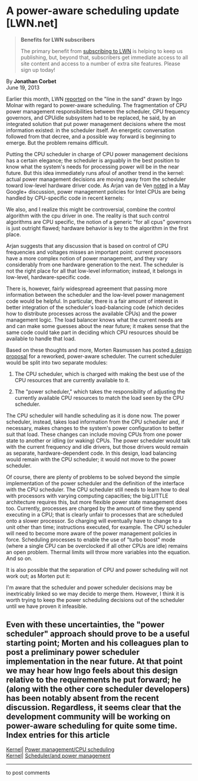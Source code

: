 # A power-aware scheduling update [LWN.net]

> **Benefits for LWN subscribers**
> 
> The primary benefit from [subscribing to LWN](/Promo/nst-nag5/subscribe) is helping to keep us publishing, but, beyond that, subscribers get immediate access to all site content and access to a number of extra site features. Please sign up today! 

By **Jonathan Corbet**  
June 19, 2013 

Earlier this month, LWN [reported](/Articles/552885/) on the "line in the sand" drawn by Ingo Molnar with regard to power-aware scheduling. The fragmentation of CPU power management responsibilities between the scheduler, CPU frequency governors, and CPUidle subsystem had to be replaced, he said, by an integrated solution that put power management decisions where the most information existed: in the scheduler itself. An energetic conversation followed from that decree, and a possible way forward is beginning to emerge. But the problem remains difficult. 

Putting the CPU scheduler in charge of CPU power management decisions has a certain elegance; the scheduler is arguably in the best position to know what the system's needs for processing power will be in the near future. But this idea immediately runs afoul of another trend in the kernel: actual power management decisions are moving away from the scheduler toward low-level hardware driver code. As Arjan van de Ven [noted](https://plus.google.com/117091380454742934025/posts/2vEekAsG2QT) in a May Google+ discussion, power management policies for Intel CPUs are being handled by CPU-specific code in recent kernels: 

We also, and I realize this might be controversial, combine the control algorithm with the cpu driver in one. The reality is that such control algorithms are CPU specific, the notion of a generic "for all cpus" governors is just outright flawed; hardware behavior is key to the algorithm in the first place. 

Arjan suggests that any discussion that is based on control of CPU frequencies and voltages misses an important point: current processors have a more complex notion of power management, and they vary considerably from one hardware generation to the next. The scheduler is not the right place for all that low-level information; instead, it belongs in low-level, hardware-specific code. 

There is, however, fairly widespread agreement that passing more information between the scheduler and the low-level power management code would be helpful. In particular, there is a fair amount of interest in better integration of the scheduler's load-balancing code (which decides how to distribute processes across the available CPUs) and the power management logic. The load balancer knows what the current needs are and can make some guesses about the near future; it makes sense that the same code could take part in deciding which CPU resources should be available to handle that load. 

Based on these thoughts and more, Morten Rasmussen has posted [a design proposal](/Articles/554981/) for a reworked, power-aware scheduler. The current scheduler would be split into two separate modules: 

  1. The CPU scheduler, which is charged with making the best use of the CPU resources that are currently available to it. 

  2. The "power scheduler," which takes the responsibility of adjusting the currently available CPU resources to match the load seen by the CPU scheduler. 




The CPU scheduler will handle scheduling as it is done now. The power scheduler, instead, takes load information from the CPU scheduler and, if necessary, makes changes to the system's power configuration to better suit that load. These changes can include moving CPUs from one power state to another or idling (or waking) CPUs. The power scheduler would talk with the current frequency and idle drivers, but those drivers would remain as separate, hardware-dependent code. In this design, load balancing would remain with the CPU scheduler; it would not move to the power scheduler. 

Of course, there are plenty of problems to be solved beyond the simple implementation of the power scheduler and the definition of the interface with the CPU scheduler. The CPU scheduler still needs to learn how to deal with processors with varying computing capacities; the big.LITTLE architecture requires this, but more flexible power state management does too. Currently, processes are charged by the amount of time they spend executing in a CPU; that is clearly unfair to processes that are scheduled onto a slower processor. So charging will eventually have to change to a unit other than time; instructions executed, for example. The CPU scheduler will need to become more aware of the power management policies in force. Scheduling processes to enable the use of "turbo boost" mode (where a single CPU can be overclocked if all other CPUs are idle) remains an open problem. Thermal limits will throw more variables into the equation. And so on. 

It is also possible that the separation of CPU and power scheduling will not work out; as Morten put it: 

I'm aware that the scheduler and power scheduler decisions may be inextricably linked so we may decide to merge them. However, I think it is worth trying to keep the power scheduling decisions out of the scheduler until we have proven it infeasible. 

Even with these uncertainties, the "power scheduler" approach should prove to be a useful starting point; Morten and his colleagues plan to post a preliminary power scheduler implementation in the near future. At that point we may hear how Ingo feels about this design relative to the requirements he put forward; he (along with the other core scheduler developers) has been notably absent from the recent discussion. Regardless, it seems clear that the development community will be working on power-aware scheduling for quite some time.  
Index entries for this article  
---  
[Kernel](/Kernel/Index)| [Power management/CPU scheduling](/Kernel/Index#Power_management-CPU_scheduling)  
[Kernel](/Kernel/Index)| [Scheduler/and power management](/Kernel/Index#Scheduler-and_power_management)  
  


* * *

to post comments 
